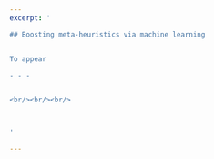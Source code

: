 ```yaml
---
excerpt: '

## Boosting meta-heuristics via machine learning 


To appear

- - -


<br/><br/><br/>



'

---
```

